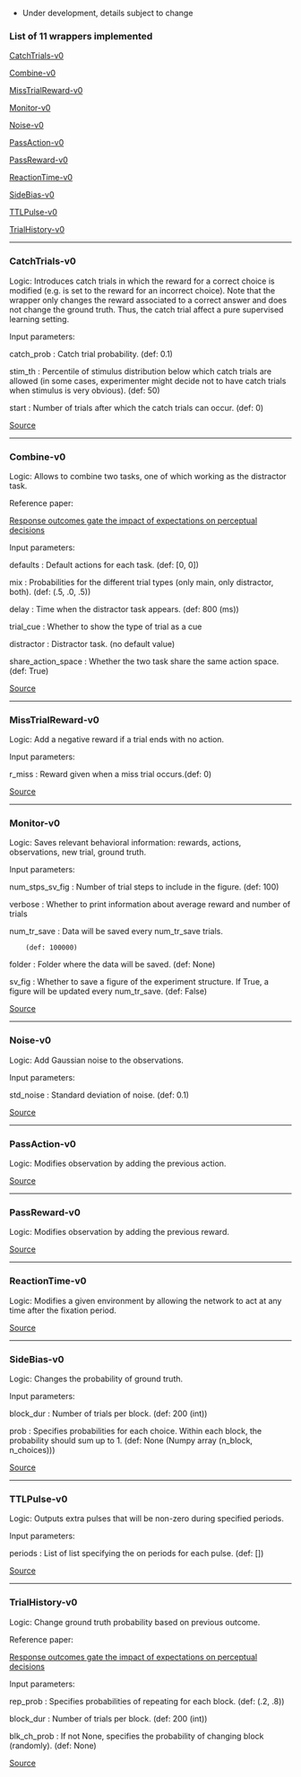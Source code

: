 * Under development, details subject to change

### List of 11 wrappers implemented

[CatchTrials-v0](#catchtrials-v0)

[Combine-v0](#combine-v0)

[MissTrialReward-v0](#misstrialreward-v0)

[Monitor-v0](#monitor-v0)

[Noise-v0](#noise-v0)

[PassAction-v0](#passaction-v0)

[PassReward-v0](#passreward-v0)

[ReactionTime-v0](#reactiontime-v0)

[SideBias-v0](#sidebias-v0)

[TTLPulse-v0](#ttlpulse-v0)

[TrialHistory-v0](#trialhistory-v0)

___

### CatchTrials-v0



Logic: Introduces catch trials in which the reward for a correct choice is modified (e.g. is set to the reward for an incorrect choice). Note that the wrapper only changes the reward associated to a correct answer and does not change the ground truth. Thus, the catch trial affect a pure supervised learning setting.



Input parameters: 



catch_prob : Catch trial probability. (def: 0.1)



stim_th : Percentile of stimulus distribution below which catch trials are allowed (in some cases, experimenter might decide not to have catch trials when  stimulus is very obvious). (def: 50)



start : Number of trials after which the catch trials can occur. (def: 0)



[Source](https://github.com/gyyang/neurogym/blob/master/neurogym/wrappers/catch_trials.py)

___

### Combine-v0



Logic: Allows to combine two tasks, one of which working as the distractor task.



Reference paper: 



[Response outcomes gate the impact of expectations on perceptual decisions](https://www.biorxiv.org/content/10.1101/433409v3)



Input parameters: 



defaults : Default actions for each task. (def: [0, 0])



mix : Probabilities for the different trial types (only main, only distractor, both). (def: (.5, .0, .5))



delay : Time when the distractor task appears. (def: 800 (ms))



trial_cue : Whether to show the type of trial as a cue



distractor : Distractor task. (no default value)



share_action_space : Whether the two task share the same action space. (def: True)



[Source](https://github.com/gyyang/neurogym/blob/master/neurogym/wrappers/combine.py)

___

### MissTrialReward-v0



Logic: Add a negative reward if a trial ends with no action.



Input parameters: 



r_miss : Reward given when a miss trial occurs.(def: 0)



[Source](https://github.com/gyyang/neurogym/blob/master/neurogym/wrappers/miss_trials_reward.py)

___

### Monitor-v0



Logic: Saves relevant behavioral information: rewards, actions, observations, new trial, ground truth.



Input parameters: 



num_stps_sv_fig : Number of trial steps to include in the figure. (def: 100)



verbose : Whether to print information about average reward and number of trials



num_tr_save : Data will be saved every num_tr_save trials.

        (def: 100000)



folder : Folder where the data will be saved. (def: None)



sv_fig : Whether to save a figure of the experiment structure. If True, a figure will be updated every num_tr_save. (def: False)



[Source](https://github.com/gyyang/neurogym/blob/master/neurogym/wrappers/monitor.py)

___

### Noise-v0



Logic: Add Gaussian noise to the observations.



Input parameters: 



std_noise : Standard deviation of noise. (def: 0.1)



[Source](https://github.com/gyyang/neurogym/blob/master/neurogym/wrappers/noise.py)

___

### PassAction-v0



Logic: Modifies observation by adding the previous action.



[Source](https://github.com/gyyang/neurogym/blob/master/neurogym/wrappers/pass_action.py)

___

### PassReward-v0



Logic: Modifies observation by adding the previous reward.



[Source](https://github.com/gyyang/neurogym/blob/master/neurogym/wrappers/pass_reward.py)

___

### ReactionTime-v0



Logic: Modifies a given environment by allowing the network to act at any time after the fixation period.



[Source](https://github.com/gyyang/neurogym/blob/master/neurogym/wrappers/reaction_time.py)

___

### SideBias-v0



Logic: Changes the probability of ground truth.



Input parameters: 



block_dur : Number of trials per block. (def: 200 (int))



prob : Specifies probabilities for each choice. Within each block, the probability should sum up to 1. (def: None (Numpy array (n_block, n_choices)))



[Source](https://github.com/gyyang/neurogym/blob/master/neurogym/wrappers/side_bias.py)

___

### TTLPulse-v0



Logic: Outputs extra pulses that will be non-zero during specified periods.



Input parameters: 



periods : List of list specifying the on periods for each pulse. (def: [])



[Source](https://github.com/gyyang/neurogym/blob/master/neurogym/wrappers/ttl_pulse.py)

___

### TrialHistory-v0



Logic: Change ground truth probability based on previous outcome.



Reference paper: 



[Response outcomes gate the impact of expectations on perceptual decisions](https://www.biorxiv.org/content/10.1101/433409v3)



Input parameters: 



rep_prob : Specifies probabilities of repeating for each block. (def: (.2, .8))



block_dur : Number of trials per block. (def: 200 (int))



blk_ch_prob : If not None, specifies the probability of changing block (randomly). (def: None)



[Source](https://github.com/gyyang/neurogym/blob/master/neurogym/wrappers/trial_hist.py)


